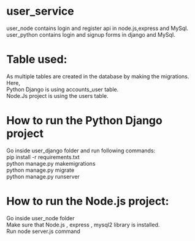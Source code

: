 # user_service
user_node contains login and register api in node.js,express and MySql.</br>
user_python contains login and signup forms in django and MySql.
# Table used:
As multiple tables are created in the database by making the migrations.</br>
Here, </br>
Python Django is using accounts_user table.</br>
Node.Js project is using the users table.</br>
# How to run the Python Django project
Go inside user_django folder and run following commands:</br>
pip install -r requirements.txt </br>
python manage.py makemigrations </br>
python manage.py migrate </br>
python manage.py runserver </br>
# How to run the Node.js project:
Go inside user_node folder </br>
Make sure that Node.js , express , mysql2 library is installed. </br>
Run node server.js command </br>

